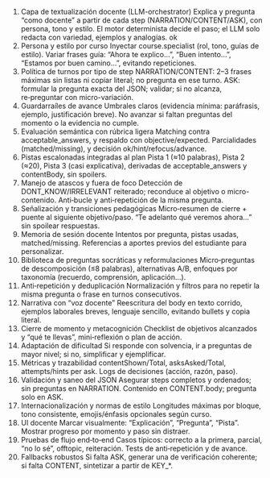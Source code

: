 1) Capa de textualización docente (LLM-orchestrator)
Explica y pregunta “como docente” a partir de cada step (NARRATION/CONTENT/ASK), con persona, tono y estilo.
El motor determinista decide el paso; el LLM solo redacta con variedad, ejemplos y analogías. ok
2) Persona y estilo por curso
Inyectar course.specialist (rol, tono, guías de estilo).
Variar frases guía: “Ahora te explico…”, “Buen intento…”, “Estamos por buen camino…”, evitando repeticiones.
3) Política de turnos por tipo de step
NARRATION/CONTENT: 2–3 frases máximas sin listas ni copiar literal; no pregunta en ese turno.
ASK: formular la pregunta exacta del JSON; validar; si no alcanza, re‑preguntar con micro-variación.
4) Guardarraíles de avance
Umbrales claros (evidencia mínima: paráfrasis, ejemplo, justificación breve).
No avanzar si faltan preguntas del momento o la evidencia no cumple.
5) Evaluación semántica con rúbrica ligera
Matching contra acceptable_answers, y respaldo con objective/expected.
Parcialidades (matched/missing), y decisión ok/hint/refocus/advance.
6) Pistas escalonadas integradas al plan
Pista 1 (≈10 palabras), Pista 2 (≈20), Pista 3 (casi explicativa), derivadas de acceptable_answers y contentBody, sin spoilers.
7) Manejo de atascos y fuera de foco
Detección de DONT_KNOW/IRRELEVANT reiterado; reconduce al objetivo o micro-contenido.
Anti‑bucle y anti‑repetición de la misma pregunta.
8) Señalización y transiciones pedagógicas
Micro‑resumen de cierre + puente al siguiente objetivo/paso.
“Te adelanto qué veremos ahora…” sin spoilear respuestas.
9) Memoria de sesión docente
Intentos por pregunta, pistas usadas, matched/missing.
Referencias a aportes previos del estudiante para personalizar.
10) Biblioteca de preguntas socráticas y reformulaciones
Micro‑preguntas de descomposición (≤8 palabras), alternativas A/B, enfoques por taxonomía (recuerdo, comprensión, aplicación…).
11) Anti‑repetición y deduplicación
Normalización y filtros para no repetir la misma pregunta o frase en turnos consecutivos.
12) Narrativa con “voz docente”
Reescritura del body en texto corrido, ejemplos laborales breves, lenguaje sencillo, evitando bullets y copia literal.
13) Cierre de momento y metacognición
Checklist de objetivos alcanzados y “qué te llevas”, mini‑reflexión o plan de acción.
14) Adaptación de dificultad
Si responde con solvencia, ir a preguntas de mayor nivel; si no, simplificar y ejemplificar.
15) Métricas y trazabilidad
contentShown/Total, asksAsked/Total, attempts/hints per ask.
Logs de decisiones (acción, razón, paso).
16) Validación y saneo del JSON
Asegurar steps completos y ordenados; sin preguntas en NARRATION.
Contenido en CONTENT.body; pregunta solo en ASK.
17) Internacionalización y normas de estilo
Longitudes máximas por bloque, tono consistente, emojis/énfasis opcionales según curso.
18) UI docente
Marcar visualmente: “Explicación”, “Pregunta”, “Pista”.
Mostrar progreso por momento y paso sin distraer.
19) Pruebas de flujo end‑to‑end
Casos típicos: correcto a la primera, parcial, “no lo sé”, offtopic, reiteración.
Tests de anti‑repetición y de avance.
20) Fallbacks robustos
Si falta ASK, generar una de verificación coherente; si falta CONTENT, sintetizar a partir de KEY_*.